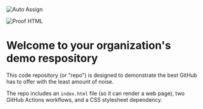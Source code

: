 ![Auto Assign](https://github.com/PL2PL2/demo-repository/actions/workflows/auto-assign.yml/badge.svg)

![Proof HTML](https://github.com/PL2PL2/demo-repository/actions/workflows/proof-html.yml/badge.svg)

# Welcome to your organization's demo respository
This code repository (or "repo") is designed to demonstrate the best GitHub has to offer with the least amount of noise.

The repo includes an `index.html` file (so it can render a web page), two GitHub Actions workflows, and a CSS stylesheet dependency.
